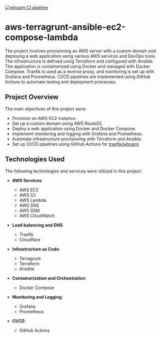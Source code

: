 [![whoami CI pipeline](https://github.com/andrislapins/aws-terragrunt-ansible-ec2-compose-lambda/actions/workflows/ci.yml/badge.svg)](https://github.com/andrislapins/aws-terragrunt-ansible-ec2-compose-lambda/actions/workflows/ci.yml)

# aws-terragrunt-ansible-ec2-compose-lambda

The project involves provisioning an AWS server with a custom domain and deploying a web application using various AWS services and DevOps tools. The infrastructure is defined using Terraform and configured with Ansible. The application is containerized using Docker and managed with Docker Compose. Traefik is used as a reverse proxy, and monitoring is set up with Grafana and Prometheus. CI/CD pipelines are implemented using GitHub Actions to automate testing and deployment processes.

## Project Overview

The main objectives of this project were:

- Provision an AWS EC2 instance.
- Set up a custom domain using AWS Route53.
- Deploy a web application using Docker and Docker Compose.
- Implement monitoring and logging with Grafana and Prometheus.
- Automate infrastructure provisioning with Terraform and Ansible.
- Set up CI/CD pipelines using GitHub Actions for [traefik/whoami](https://github.com/traefik/whoami)

## Technologies Used

The following technologies and services were utilized in this project:

- **AWS Services**:
  - AWS EC2
  - AWS S3
  - AWS Lambda
  - AWS SNS
  - AWS SSM
  - AWS CloudWatch

- **Load balancing and DNS**
  - Traefik
  - Cloudflare

- **Infrastructure as Code**:
  - Terragrunt
  - Terraform
  - Ansible

- **Containerization and Orchestration**:
  - Docker Compose

- **Monitoring and Logging**:
  - Grafana
  - Prometheus

- **CI/CD**:
  - GitHub Actions